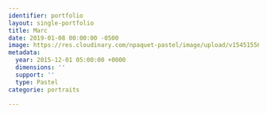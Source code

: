 ```yaml
---
identifier: portfolio
layout: single-portfolio
title: Marc
date: 2019-01-08 00:00:00 -0500
image: https://res.cloudinary.com/npaquet-pastel/image/upload/v1545155646/Marc-pastel-30-X-40-cm-2015.jpg
metadata:
  year: 2015-12-01 05:00:00 +0000
  dimensions: ''
  support: ''
  type: Pastel
categorie: portraits

---
```

